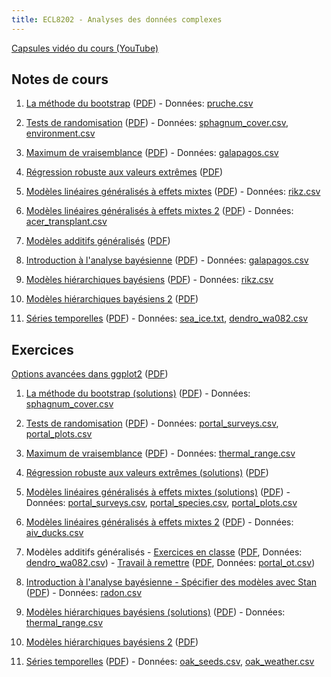 ```yaml
---
title: ECL8202 - Analyses des données complexes
---
```


[Capsules vidéo du cours (YouTube)](https://www.youtube.com/channel/UCfU-xwzWWTo3G_sTkquzOQg/playlists?view=50&sort=dd&shelf_id=2&view_as=subscriber)

## Notes de cours

1. [La méthode du bootstrap](notes_cours/01-Bootstrap.html) ([PDF](notes_cours/01-Bootstrap.pdf)) - Données: [pruche.csv](donnees/pruche.csv)

2. [Tests de randomisation](notes_cours/02-Tests_randomisation.html) ([PDF](notes_cours/02-Tests_randomisation.pdf)) - Données: [sphagnum_cover.csv](donnees/sphagnum_cover.csv), [environment.csv](donnees/environment.csv)

3. [Maximum de vraisemblance](notes_cours/03-Maximum_vraisemblance.html) ([PDF](notes_cours/03-Maximum_vraisemblance.pdf)) - Données: [galapagos.csv](donnees/galapagos.csv)

4. [Régression robuste aux valeurs extrêmes](notes_cours/04-Regression_robuste.html) ([PDF](notes_cours/04-Regression_robuste.pdf))

5. [Modèles linéaires généralisés à effets mixtes](notes_cours/05-Modeles_generalises_mixtes.html) ([PDF](notes_cours/05-Modeles_generalises_mixtes.pdf)) - Données: [rikz.csv](donnees/rikz.csv)

6. [Modèles linéaires généralisés à effets mixtes 2](notes_cours/06-Modeles_generalises_mixtes2.html) ([PDF](notes_cours/06-Modeles_generalises_mixtes2.pdf)) - Données: [acer_transplant.csv](donnees/acer_transplant.csv)

7. [Modèles additifs généralisés](notes_cours/07-Modeles_additifs_generalises.html) ([PDF](notes_cours/07-Modeles_additifs_generalises.pdf))

8. [Introduction à l'analyse bayésienne](notes_cours/08-Intro_Bayes.html) ([PDF](notes_cours/08-Intro_Bayes.pdf)) - Données: [galapagos.csv](donnees/galapagos.csv)

9. [Modèles hiérarchiques bayésiens](notes_cours/09-Modeles_hierarchiques_bayesiens.html) ([PDF](notes_cours/09-Modeles_hierarchiques_bayesiens.pdf)) - Données: [rikz.csv](donnees/rikz.csv)

10. [Modèles hiérarchiques bayésiens 2](notes_cours/10-Modeles_hierarchiques_bayesiens2.html)
([PDF](notes_cours/10-Modeles_hierarchiques_bayesiens2.pdf))

11. [Séries temporelles](notes_cours/11-Series_temporelles.html) ([PDF](notes_cours/11-Series_temporelles.pdf)) - Données: [sea_ice.txt](donnees/sea_ice.txt), [dendro_wa082.csv](donnees/dendro_wa082.csv)


## Exercices

[Options avancées dans ggplot2](labos/Options_avancees_ggplot2.html) ([PDF](labos/Options_avancees_ggplot2.pdf))

1. [La méthode du bootstrap (solutions)](labos/01R-Bootstrap.html) ([PDF](labos/01R-Bootstrap.pdf)) - Données: [sphagnum_cover.csv](donnees/sphagnum_cover.csv)

2. [Tests de randomisation](labos/02-Tests_randomisation.html) ([PDF](labos/02-Tests_randomisation.pdf)) - Données: [portal_surveys.csv](donnees/portal_surveys.csv), [portal_plots.csv](donnees/portal_plots.csv)

3. [Maximum de vraisemblance](labos/03-Maximum_vraisemblance.html) ([PDF](labos/03-Maximum_vraisemblance.pdf)) - Données: [thermal_range.csv](donnees/thermal_range.csv)

4. [Régression robuste aux valeurs extrêmes (solutions)](labos/04R-Regression_robuste.html) ([PDF](labos/04R-Regression_robuste.pdf))

5. [Modèles linéaires généralisés à effets mixtes (solutions)](labos/05R-Modeles_generalises_mixtes.html) ([PDF](labos/05R-Modeles_generalises_mixtes.pdf)) - Données: [portal_surveys.csv](donnees/portal_surveys.csv), [portal_species.csv](donnees/portal_species.csv), [portal_plots.csv](donnees/portal_plots.csv)

6. [Modèles linéaires généralisés à effets mixtes 2](labos/06-Modeles_generalises_mixtes2.html) ([PDF](labos/06-Modeles_generalises_mixtes2.pdf)) - Données: [aiv_ducks.csv](donnees/aiv_ducks.csv)

7. Modèles additifs généralisés - [Exercices en classe](labos/07A-Modeles_additifs_generalises.html) ([PDF](labos/07A-Modeles_additifs_generalises.pdf), Données: [dendro_wa082.csv](donnees/dendro_wa082.csv)) - [Travail à remettre](labos/07-Modeles_additifs_generalises.html) ([PDF](labos/07-Modeles_additifs_generalises.pdf), Données: [portal_ot.csv](donnees/portal_ot.csv))

8. [Introduction à l'analyse bayésienne - Spécifier des modèles avec Stan](labos/08-Intro_Stan.html) ([PDF](labos/08-Intro_Stan.pdf)) - Données: [radon.csv](donnees/radon.csv)

9. [Modèles hiérarchiques bayésiens (solutions)](labos/09R-Modeles_hierarchiques_bayesiens.html) ([PDF](labos/09R-Modeles_hierarchiques_bayesiens.pdf)) - Données: [thermal_range.csv](donnees/thermal_range.csv)

10. [Modèles hiérarchiques bayésiens 2](labos/10-Modeles_hierarchiques_bayesiens2.html) ([PDF](labos/10-Modeles_hierarchiques_bayesiens2.pdf))

11. [Séries temporelles](labos/11-Series_temporelles.html) ([PDF](labos/11-Series_temporelles.pdf)) - Données: [oak_seeds.csv](donnees/oak_seeds.csv), [oak_weather.csv](donnees/oak_weather.csv)

